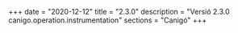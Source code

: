 +++
date        = "2020-12-12"
title       = "2.3.0"
description = "Versió 2.3.0 canigo.operation.instrumentation"
sections    = "Canigó"
+++